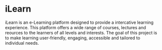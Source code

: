 # iLearn
iLearn is an e-Learning platform designed to provide a intercative learning experience. This platform offers a wide range of courses, lectures and reources to the learners of all levels and interests. The goal of this project is to make learning user-friendly, engaging, accessible and tailored to individual needs.
